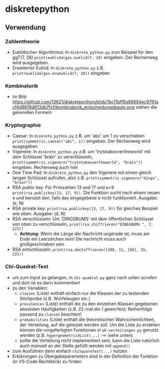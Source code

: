 # diskretepython
## Verwendung
### Zahlentheorie
- Euklidischer Algorithmus: In `diskrete_python.py` zum Beispiel für den ggT(7, 28) `print(euklidalgos.euklid(7, 28)` eingeben. Der Rechenweg wird ausgegeben.
- Erweiterter Euklid: In `diskrete_python.py` z.B. `print(euklidalgos.erweuklid(7, 28))` eingeben
### Kombinatorik
- Im Bild https://github.com/13621/diskretepython/blob/1bc11bff9a69884ec9761acf4d9619d913db7fcf/kombinatorik_entscheidungsbaum.png stehen die generellen Formeln
### Kryptographie
- Caesar: In `diskrete_python.py` z.B. um 'abc' um 1 zu verschieben `print(symmetric.caesar("abc", 1))` eingeben. Der Rechenweg wird ausgegeben
- Vigenere: In `diskrete_python.py` z.B. um 'trytotakeovertheworld' mit dem Schlüssel 'brain' zu verschlüsseln, `print(symmetric.vigenere("trytotakeovertheworld", "brain"))` eingeben. Rechenweg auch hier
- One Time Pad: In `diskrete_python.py` den Vigenere mit einem gleich langen Schlüssel aufrufen, also z.B. `print(symmetric.vigenere("dings", "brain"))`
- RSA public key: Für Primzahlen 13 und 17 und e=9 `print(rsa.publickey(13, 17, 9))`. Die Funktion sucht nach einem neuen e und benutzt den, falls das eingegebene e nicht funktioniert. Ausgabe: (e, N)
- RSA private key: `print(rsa.publickey(13, 17, 9))` für gleiches Beispiel wie oben. Ausgabe: (d, N)
- RSA verschlüsseln: Um 'DINGSBUMS' mit dem öffentlichen Schlüssel von oben zu verschlüsseln, `print(rsa.chiffrieren("DINGSBUMS ", 7, 221))`
  - <b>Achtung:</b> Wenn die Länge der Nachricht ungerade ist, muss am Ende ein Leerzeichen sein! Die nachricht muss auch großgeschrieben sein
- RSA entschlüsseln: `print(rsa.dechiffrieren([188, 11, 156], 55, 221))`
### Chi-Quadrat-Test
- um zum Input zu gelangen, in `chi-quadrat.py` ganz nach unten scrollen und dort ist es dann kommentiert
- zu den Variablen:
  - `classes` (Liste) enthält einfach nur die Klassen der zu testenden Stichprobe (z.B. Würfelaugen etc.) 
  - `prevalences` (Liste) enthält die zu den einzelnen Klassen gegebenen absoluten Häufigkeiten (z.B. 22-mal die 1 geworfen); Reihenfolge passend zu `classes` beachten!
  - `probabilities` (Liste) enthält die theoretischen Wahrscheinlichkeit, der Verteilung, auf die getestet werden soll. Um die Liste zu erstellen können die vorgefertigten Funktionen in `wk-verteilungen.py` genutzt werden (z.B. `hypergeometricXList(...)` --> siehe unten)
   - sollte die Verteilung nicht implementiert sein, kann die Liste natürlich auch manuell an der Stelle gefüllt werden mit `append()`
 - zum Ausführen dann einfach `chiSquareTest(...)` nutzen
  - Erklärungen zu Übergabeparametern sind in der Definition der Funktion (in VS-Code Rechtklick) zu finden 
